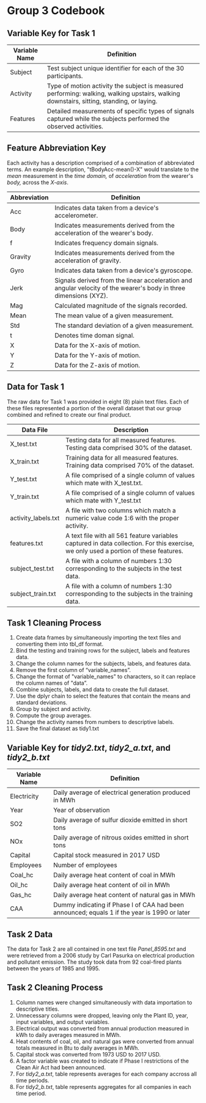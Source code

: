 # Group 3 Codebook

## Variable Key for Task 1
Variable Name | Definition
------------- | ----------
Subject | Test subject unique identifier for each of the 30 participants.
Activity | Type of motion activity the subject is measured performing: walking, walking upstairs, walking downstairs, sitting, standing, or laying.
Features | Detailed measurements of specific types of signals captured while the subjects performed the observed activities.

## Feature Abbreviation Key
Each activity has a description comprised of a combination of abbreviated terms. An example description, "tBodyAcc-mean()-X" would translate to the *mean* measurement in the *time domain,* of *acceleration* from the wearer's *body,* across the *X-axis*. 

Abbreviation | Definition
------------- | ----------
Acc | Indicates data taken from a device's accelerometer.
Body | Indicates measurements derived from the acceleration of the wearer's body.
f | Indicates frequency domain signals.
Gravity | Indicates measurements derived from the acceleration of gravity.
Gyro | Indicates data taken from a device's gyroscope.
Jerk | Signals derived from the linear acceleration and angular velocity of the wearer's body in three dimensions (XYZ).
Mag | Calculated magnitude of the signals recorded.
Mean | The mean value of a given measurement.
Std | The standard deviation of a given measurement.
t | Denotes time doman signal. 
X | Data for the X-axis of motion.
Y | Data for the Y-axis of motion.
Z | Data for the Z-axis of motion.


## Data for Task 1
The raw data for Task 1 was provided in eight (8) plain text files. Each of these files represented a portion of the overall dataset that our group combined and refined to create our final product. 

Data File | Description
------------- | ----------
X_test.txt | Testing data for all measured features. Testing data comprised 30% of the dataset.
X_train.txt | Training data for all measured features. Training data comprised 70% of the dataset.
Y_test.txt | A file comprised of a single column of values which mate with X_test.txt.
Y_train.txt | A file comprised of a single column of values which mate with Y_test.txt
activity_labels.txt | A file with two columns which match a numeric value code 1:6 with the proper activity.
features.txt | A text file with all 561 feature variables captured in data collection. For this exercise, we only used a portion of these features.
subject_test.txt | A file with a column of numbers 1:30 corresponding to the subjects in the test data.
subject_train.txt | A file with a column of numbers 1:30 corresponding to the subjects in the training data.



## Task 1 Cleaning Process

1. Create data frames by simultaneously importing the text files and converting them into tbl_df format. 
2. Bind the testing and training rows for the subject, labels and features data. 
3. Change the column names for the subjects, labels, and features data. 
4. Remove the first column of “variable_names”.
5. Change the format of "variable_names" to characters, so it can replace the column names of "data”. 
6. Combine subjects, labels, and data to create the full dataset.
7. Use the dplyr chain to select the features that contain the means  and standard deviations.
8. Group by subject and activity. 
9. Compute the group averages.  
10. Change the activity names from numbers to descriptive labels.
11. Save the final dataset as tidy1.txt

## Variable Key for *tidy2.txt*, *tidy2_a.txt*, and *tidy2_b.txt*

Variable Name | Definition
------------- | ----------
Electricity | Daily average of electrical generation produced in MWh
Year| Year of observation
SO2 | Daily average of sulfur dioxide emitted in short tons
NOx | Daily average of nitrous oxides emitted in short tons
Capital | Capital stock measured in 2017 USD
Employees | Number of employees 
Coal_hc | Daily average heat content of coal in MWh
Oil_hc | Daily average heat content of oil in MWh
Gas_hc | Daily average heat content of natural gas in MWh
CAA | Dummy indicating if Phase I of CAA had been announced; equals 1 if the year is 1990 or later

## Task 2 Data
The data for Task 2 are all contained in one text file *Panel_8595.txt* and were retrieved from a 2006 study by Carl Pasurka on electrical production and pollutant emission. The study took data from 92 coal-fired plants between the years of 1985 and 1995.

## Task 2 Cleaning Process
1. Column names were changed simultaneously with data importation to descriptive titles.
2. Unnecessary columns were dropped, leaving only the Plant ID, year, input variables, and output variables.
3. Electrical output was converted from annual production measured in kWh to daily averages measured in MWh.
4. Heat contents of coal, oil, and natural gas were converted from annual totals measured in Btu to daily averages in MWh.
5. Capital stock was converted from 1973 USD to 2017 USD.
6. A factor variable was created to indicate if Phase I restrictions of the Clean Air Act had been announced.
7. For *tidy2_a.txt*, table represents averages for each company accross all time periods.
8. For *tidy2_b.txt*, table represents aggregates for all companies in each time period.
